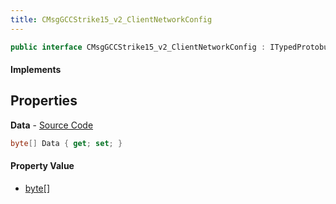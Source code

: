 ```yaml
---
title: CMsgGCCStrike15_v2_ClientNetworkConfig
---
```


```csharp
public interface CMsgGCCStrike15_v2_ClientNetworkConfig : ITypedProtobuf<CMsgGCCStrike15_v2_ClientNetworkConfig>, INativeHandle
```

#### Implements

## Properties

**Data** - [Source Code](https://github.com/swiftly-solution/swiftlys2/blob/main/managed/src/SwiftlyS2.Generated/Protobufs/Interfaces/CMsgGCCStrike15_v2_ClientNetworkConfig.cs#L13)

```csharp
byte[] Data { get; set; }
```

#### Property Value

- [byte](https://learn.microsoft.com/dotnet/api/system.byte)[]

